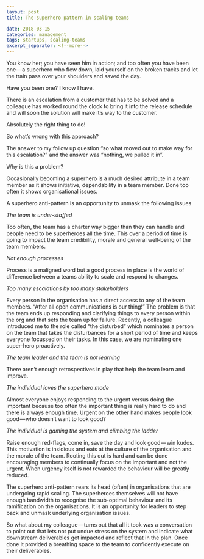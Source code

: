 ```yaml
---
layout: post
title: The superhero pattern in scaling teams

date: 2018-03-15
categories: management
tags: startups, scaling-teams
excerpt_separator: <!--more-->
---
```


You know her; you have seen him in action; and too often you have been one — a superhero who flew down, laid yourself on the broken tracks and let the train pass over your shoulders and saved the day.

Have you been one? I know I have.

There is an escalation from a customer that has to be solved and a colleague has worked round the clock to bring it into the release schedule and will soon the solution will make it’s way to the customer.

Absolutely the right thing to do!

So what’s wrong with this approach?

The answer to my follow up question “so what moved out to make way for this escalation?” and the answer was “nothing, we pulled it in”.

Why is this a problem?

Occasionally becoming a superhero is a much desired attribute in a team member as it shows initiative, dependability in a team member. Done too often it shows organisational issues.

A superhero anti-pattern is an opportunity to unmask the following issues

*The team is under-staffed*

Too often, the team has a charter way bigger than they can handle and people need to be superheroes all the time. This over a period of time is going to impact the team credibility, morale and general well-being of the team members.

*Not enough processes*

Process is a maligned word but a good process in place is the world of difference between a teams ability to scale and respond to changes.

*Too many escalations by too many stakeholders*

Every person in the organisation has a direct access to any of the team members. “After all open communications is our thing!” The problem is that the team ends up responding and clarifying things to every person within the org and that sets the team up for failure. Recently, a colleague introduced me to the role called “the disturbed” which nominates a person on the team that takes the disturbances for a short period of time and keeps everyone focussed on their tasks. In this case, we are nominating one super-hero proactively.

*The team leader and the team is not learning*

There aren’t enough retrospectives in play that help the team learn and improve.

*The individual loves the superhero mode*

Almost everyone enjoys responding to the urgent versus doing the important because too often the important thing is really hard to do and there is always enough time. Urgent on the other hand makes people look good — who doesn’t want to look good?

*The individual is gaming the system and climbing the ladder*

Raise enough red-flags, come in, save the day and look good — win kudos. This motivation is insidious and eats at the culture of the organisation and the morale of the team. Rooting this out is hard and can be done encouraging members to continually focus on the important and not the urgent. When urgency itself is not rewarded the behaviour will be greatly reduced.

The superhero anti-pattern rears its head (often) in organisations that are undergoing rapid scaling. The superheroes themselves will not have enough bandwidth to recognise the sub-optimal behaviour and its ramification on the organisations. It is an opportunity for leaders to step back and unmask underlying organisation issues.

So what about my colleague — turns out that all it took was a conversation to point out that lets not put undue stress on the system and indicate what downstream deliverables get impacted and reflect that in the plan. Once done it provided a breathing space to the team to confidently execute on their deliverables.
